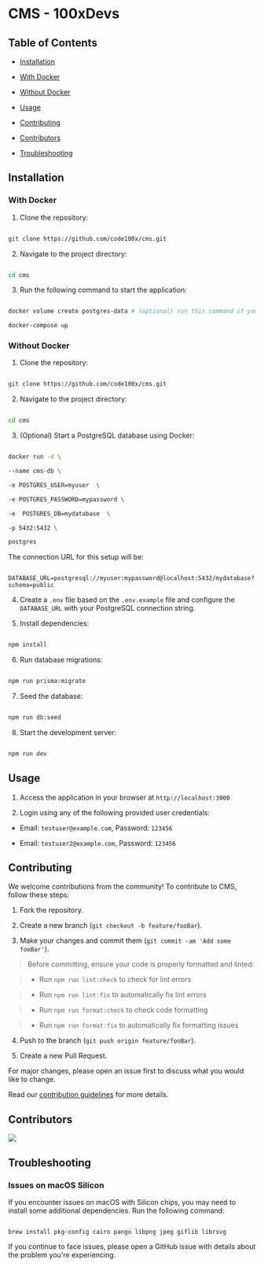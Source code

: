 
<h1>CMS - 100xDevs</h1>

  

##  Table of Contents

  

-  [Installation](#installation)

-  [With Docker](#with-docker)

-  [Without Docker](#without-docker)

-  [Usage](#usage)

-  [Contributing](#contributing)

-  [Contributors](#contributors)

-  [Troubleshooting](#troubleshooting)

  

##  Installation

  

###  With Docker

  

1. Clone the repository:

```bash

git clone https://github.com/code100x/cms.git

```

2. Navigate to the project directory:

```bash

cd cms

```

3. Run the following command to start the application:

```bash

docker volume create postgres-data # (optional) run this command if you face any mount volume / volume not exist error

docker-compose up

```

  

###  Without Docker

  

1. Clone the repository:

```bash

git clone https://github.com/code100x/cms.git

```

2. Navigate to the project directory:

```bash

cd cms

```

3. (Optional) Start a PostgreSQL database using Docker:

```bash

docker run -d \

--name cms-db \

-e POSTGRES_USER=myuser  \

-e POSTGRES_PASSWORD=mypassword \

-e  POSTGRES_DB=mydatabase  \

-p 5432:5432 \

postgres

```

The connection URL for this setup will be:

```

DATABASE_URL=postgresql://myuser:mypassword@localhost:5432/mydatabase?schema=public

```

4. Create a `.env` file based on the `.env.example` file and configure the `DATABASE_URL` with your PostgreSQL connection string.

5. Install dependencies:

```bash

npm install

```

6. Run database migrations:

```bash

npm run prisma:migrate

```

7. Seed the database:

```bash

npm run db:seed

```

8. Start the development server:

```bash

npm run dev

```

  

##  Usage

  

1. Access the application in your browser at `http://localhost:3000`

2. Login using any of the following provided user credentials:

- Email: `testuser@example.com`, Password: `123456`

- Email: `testuser2@example.com`, Password: `123456`

  

##  Contributing

  

We welcome contributions from the community! To contribute to CMS, follow these steps:

  

1. Fork the repository.

2. Create a new branch (`git checkout -b feature/fooBar`).

3. Make your changes and commit them (`git commit -am 'Add some fooBar'`).

> Before committing, ensure your code is properly formatted and linted:

> - Run `npm run lint:check` to check for lint errors

> - Run `npm run lint:fix` to automatically fix lint errors

> - Run `npm run format:check` to check code formatting

> - Run `npm run format:fix` to automatically fix formatting issues

4. Push to the branch (`git push origin feature/fooBar`).

5. Create a new Pull Request.

  

For major changes, please open an issue first to discuss what you would like to change.

  

Read our [contribution guidelines](./CONTRIBUTING.md) for more details.

  

##  Contributors

  

<a  href="https://github.com/code100x/cms/graphs/contributors">

<img  src="https://contrib.rocks/image?repo=code100x/cms&max=400&columns=20"  />

</a>

  

##  Troubleshooting

  

###  Issues on macOS Silicon

  

If you encounter issues on macOS with Silicon chips, you may need to install some additional dependencies. Run the following command:

  

```

brew install pkg-config cairo pango libpng jpeg giflib librsvg

```

  

If you continue to face issues, please open a GitHub issue with details about the problem you're experiencing.
